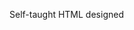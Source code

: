 Self-taught HTML designed
              
 
 
 
      
 
 
                                                                                                                                       